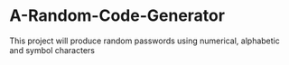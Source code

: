 # A-Random-Code-Generator
This project will produce random passwords using numerical, alphabetic and symbol characters
